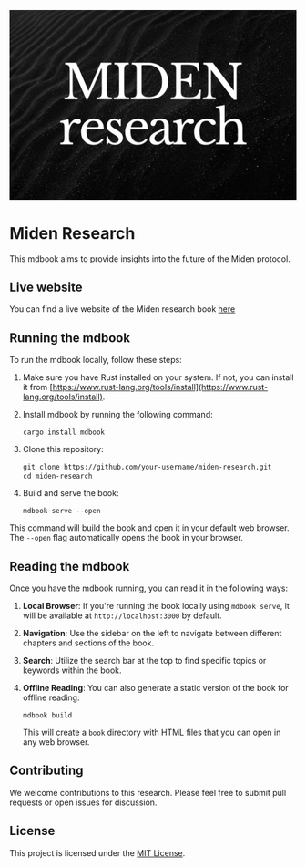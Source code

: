 ![Miden research logo](./src/assets/images/miden_research.jpeg)

# Miden Research

This mdbook aims to provide insights into the future of the Miden protocol.

## Live website

You can find a live website of the Miden research book [here](https://phklive.github.io/miden-research/)

## Running the mdbook

To run the mdbook locally, follow these steps:

1. Make sure you have Rust installed on your system. If not, you can install it from [https://www.rust-lang.org/tools/install](https://www.rust-lang.org/tools/install).

2. Install mdbook by running the following command:

   ```
   cargo install mdbook
   ```

3. Clone this repository:

   ```
   git clone https://github.com/your-username/miden-research.git
   cd miden-research
   ```

4. Build and serve the book:
   ```
   mdbook serve --open
   ```

This command will build the book and open it in your default web browser. The `--open` flag automatically opens the book in your browser.

## Reading the mdbook

Once you have the mdbook running, you can read it in the following ways:

1. **Local Browser**: If you're running the book locally using `mdbook serve`, it will be available at `http://localhost:3000` by default.

2. **Navigation**: Use the sidebar on the left to navigate between different chapters and sections of the book.

3. **Search**: Utilize the search bar at the top to find specific topics or keywords within the book.

4. **Offline Reading**: You can also generate a static version of the book for offline reading:
   ```
   mdbook build
   ```
   This will create a `book` directory with HTML files that you can open in any web browser.

## Contributing

We welcome contributions to this research. Please feel free to submit pull requests or open issues for discussion.

## License

This project is licensed under the [MIT License](LICENSE).
